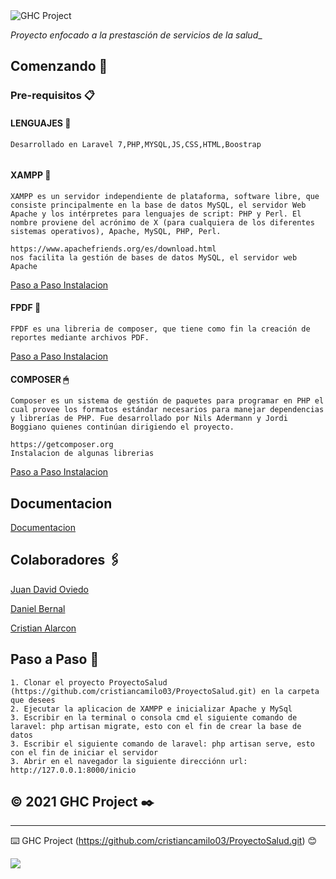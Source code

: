 <img src="public\css\logo.jpeg" alt="GHC Project"/>

_Proyecto enfocado a la prestasción de servicios de la salud__

## Comenzando 🚀

### Pre-requisitos 📋

#### LENGUAJES 🔆 

```
Desarrollado en Laravel 7,PHP,MYSQL,JS,CSS,HTML,Boostrap
 
```
#### XAMPP 💾
```
XAMPP es un servidor independiente de plataforma, software libre, que consiste principalmente en la base de datos MySQL, el servidor Web Apache y los intérpretes para lenguajes de script: PHP y Perl. El nombre proviene del acrónimo de X (para cualquiera de los diferentes sistemas operativos), Apache, MySQL, PHP, Perl.
```
```
https://www.apachefriends.org/es/download.html
nos facilita la gestión de bases de datos MySQL, el servidor web Apache 

```
[Paso a Paso Instalacion](https://docs.google.com/document/d/1Bhw7Dh78Y_3mRGV6LUHsdlj1JVczSdwI/edit?usp=sharing&ouid=109675321760699536418&rtpof=true&sd=true)



#### FPDF 📲
```
FPDF es una libreria de composer, que tiene como fin la creación de reportes mediante archivos PDF.
```

[Paso a Paso Instalacion](http://www.fpdf.org/)

#### COMPOSER 🖱
```
Composer es un sistema de gestión de paquetes para programar en PHP el cual provee los formatos estándar necesarios para manejar dependencias y librerías de PHP. Fue desarrollado por Nils Adermann y Jordi Boggiano quienes continúan dirigiendo el proyecto.
```
```
https://getcomposer.org
Instalacion de algunas librerias 
```
[Paso a Paso Instalacion](https://docs.google.com/document/d/1mwk7U6qaFJT4RGGJixyD52swVmn3I8XH/edit?usp=sharing&ouid=109675321760699536418&rtpof=true&sd=true)


## Documentacion
[Documentacion](https://drive.google.com/drive/u/1/folders/1vkT_J_QQRNWZl_mo3U1W9xRrAuEL4mDw) 
## Colaboradores 🖇️

[Juan David Oviedo](https://github.com/JuanDa-code/) 


[Daniel Bernal](https://github.com/DanielBernal133)


[Cristian Alarcon](https://github.com/cristiancamilo03)


## Paso a Paso 📖

```
1. Clonar el proyecto ProyectoSalud (https://github.com/cristiancamilo03/ProyectoSalud.git) en la carpeta que desees
2. Ejecutar la aplicacion de XAMPP e inicializar Apache y MySql
3. Escribir en la terminal o consola cmd el siguiente comando de laravel: php artisan migrate, esto con el fin de crear la base de datos
3. Escribir el siguiente comando de laravel: php artisan serve, esto con el fin de iniciar el servidor
3. Abrir en el navegador la siguiente direcciónn url: http://127.0.0.1:8000/inicio
```

## © 2021 GHC Project ✒️

---
⌨️ GHC Project (https://github.com/cristiancamilo03/ProyectoSalud.git) 😊

<img src="public\logo.jpeg"/>


